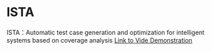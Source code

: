 # ISTA
ISTA：Automatic test case generation and optimization for intelligent systems based on coverage analysis
[Link to Vide Demonstration](https://www.youtube.com/watch?v=6CkzMJ0ghq8)
